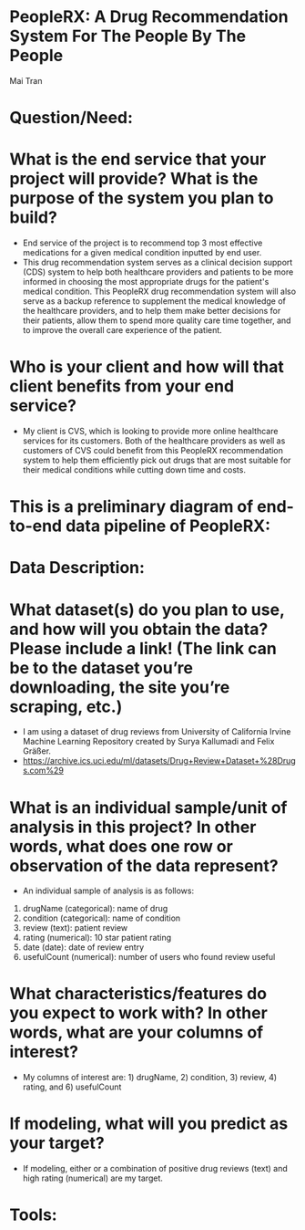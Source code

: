 # PeopleRX: A Drug Recommendation System For The People By The People
Mai Tran

# Question/Need:
# What is the end service that your project will provide? What is the purpose of the system you plan to build?
- End service of the project is to recommend top 3 most effective medications for a given medical condition inputted by end user. 
- This drug recommendation system serves as a clinical decision support (CDS) system to help both healthcare providers and patients to be more informed in choosing the most appropriate drugs for the patient's medical condition. This PeopleRX drug recommendation system will also serve as a backup reference to supplement the medical knowledge of the healthcare providers, and to help them make better decisions for their patients, allow them to spend more quality care time together, and to improve the overall care experience of the patient.

# Who is your client and how will that client benefits from your end service?
- My client is CVS, which is looking to provide more online healthcare services for its customers. Both of the healthcare providers as well as customers of CVS could benefit from this PeopleRX recommendation system to help them efficiently pick out drugs that are most suitable for their medical conditions while cutting down time and costs. 

# This is a preliminary diagram of end-to-end data pipeline of PeopleRX:

# Data Description:
# What dataset(s) do you plan to use, and how will you obtain the data? Please include a link! (The link can be to the dataset you’re downloading, the site you’re scraping, etc.)
- I am using a dataset of drug reviews from University of California Irvine Machine Learning Repository created by Surya Kallumadi and Felix Gräßer.
- https://archive.ics.uci.edu/ml/datasets/Drug+Review+Dataset+%28Drugs.com%29

# What is an individual sample/unit of analysis in this project? In other words, what does one row or observation of the data represent?
- An individual sample of analysis is as follows:
1. drugName (categorical): name of drug
2. condition (categorical): name of condition
3. review (text): patient review
4. rating (numerical): 10 star patient rating
5. date (date): date of review entry
6. usefulCount (numerical): number of users who found review useful

# What characteristics/features do you expect to work with? In other words, what are your columns of interest?
- My columns of interest are: 1) drugName, 2) condition, 3) review, 4) rating, and 6) usefulCount

# If modeling, what will you predict as your target?
- If modeling, either or a combination of positive drug reviews (text) and high rating (numerical) are my target.

# Tools:

